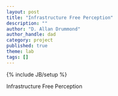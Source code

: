 ```yaml
---
layout: post
title: "Infrastructure Free Perception"
description: ""
author: "D. Allan Drummond"
author_handle: dad
category: project
published: true
theme: lab
tags: []
---
```

{% include JB/setup %}

Infrastructure Free Perception